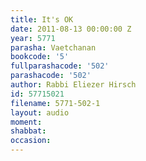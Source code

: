```yaml
---
title: It's OK
date: 2011-08-13 00:00:00 Z
year: 5771
parasha: Vaetchanan
bookcode: '5'
fullparashacode: '502'
parashacode: '502'
author: Rabbi Eliezer Hirsch
id: 57715021
filename: 5771-502-1
layout: audio
moment: 
shabbat: 
occasion: 
---
```


